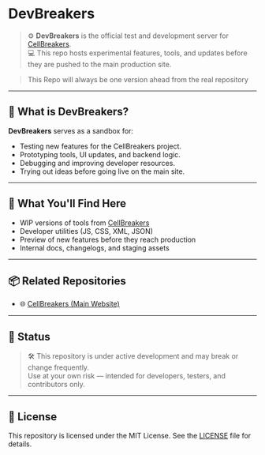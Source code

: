 # DevBreakers

> ⚙️ **DevBreakers** is the official test and development server for [CellBreakers](https://github.com/CellBreakers).  
> 💻 This repo hosts experimental features, tools, and updates before they are pushed to the main production site.

> This Repo will always be one version ahead from the real repository
---

## 🚧 What is DevBreakers?

**DevBreakers** serves as a sandbox for:

- Testing new features for the CellBreakers project.
- Prototyping tools, UI updates, and backend logic.
- Debugging and improving developer resources.
- Trying out ideas before going live on the main site.

---

## 🔬 What You'll Find Here

- WIP versions of tools from [CellBreakers](https://github.com/CellBreakers)
- Developer utilities (JS, CSS, XML, JSON)
- Preview of new features before they reach production
- Internal docs, changelogs, and staging assets

---

## 📦 Related Repositories

- 🌐 [CellBreakers (Main Website)](https://github.com/CellBreakers/PS3Xtra)

---

## 🧪 Status

> 🛠️ This repository is under active development and may break or change frequently.  
> Use at your own risk — intended for developers, testers, and contributors only.

---

## 📄 License

This repository is licensed under the MIT License. See the [LICENSE](LICENSE) file for details.
